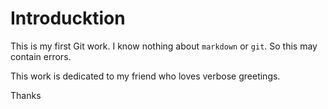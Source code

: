 # Introducktion

This is my first Git work. I know nothing about `markdown` or `git`. So this may contain errors.

This work is dedicated to my friend who loves verbose greetings.

Thanks
